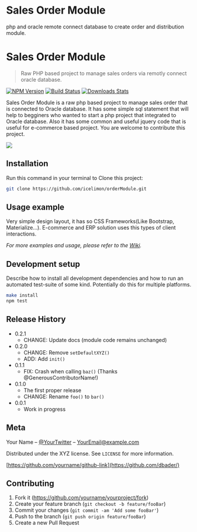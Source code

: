 # Sales Order Module
php and oracle remote connect database to create order and distribution module.

# Sales Order Module
> Raw PHP based project to manage sales orders via remotly connect oracle database. 

[![NPM Version][npm-image]][npm-url]
[![Build Status][travis-image]][travis-url]
[![Downloads Stats][npm-downloads]][npm-url]

Sales Order Module is a raw php based project to manage sales order that is connected to Oracle database. It has some simple sql statement that will help to begginers who wanted to start a php project that integrated to Oracle database. Also it has some common and useful jquery code that is useful for e-commerce based project. You are welcome to contribute this project.  

![](header.png)

## Installation

Run this command in your terminal to Clone this project:

```sh
git clone https://github.com/icelimon/orderModule.git
```


## Usage example

Very simple design layout, it has so CSS Frameworks(Like Bootstrap, Materialize...). E-commerce and ERP solution uses this types of client interactions. 


_For more examples and usage, please refer to the [Wiki][wiki]._

## Development setup

Describe how to install all development dependencies and how to run an automated test-suite of some kind. Potentially do this for multiple platforms.

```sh
make install
npm test
```

## Release History

* 0.2.1
    * CHANGE: Update docs (module code remains unchanged)
* 0.2.0
    * CHANGE: Remove `setDefaultXYZ()`
    * ADD: Add `init()`
* 0.1.1
    * FIX: Crash when calling `baz()` (Thanks @GenerousContributorName!)
* 0.1.0
    * The first proper release
    * CHANGE: Rename `foo()` to `bar()`
* 0.0.1
    * Work in progress

## Meta

Your Name – [@YourTwitter](https://twitter.com/icelimonbd) – YourEmail@example.com

Distributed under the XYZ license. See ``LICENSE`` for more information.

[https://github.com/yourname/github-link](https://github.com/dbader/)

## Contributing

1. Fork it (<https://github.com/yourname/yourproject/fork>)
2. Create your feature branch (`git checkout -b feature/fooBar`)
3. Commit your changes (`git commit -am 'Add some fooBar'`)
4. Push to the branch (`git push origin feature/fooBar`)
5. Create a new Pull Request

<!-- Markdown link & img dfn's -->
[npm-image]: https://img.shields.io/npm/v/datadog-metrics.svg?style=flat-square
[npm-url]: https://npmjs.org/package/datadog-metrics
[npm-downloads]: https://img.shields.io/npm/dm/datadog-metrics.svg?style=flat-square
[travis-image]: https://img.shields.io/travis/dbader/node-datadog-metrics/master.svg?style=flat-square
[travis-url]: https://travis-ci.org/dbader/node-datadog-metrics
[wiki]: https://github.com/yourname/yourproject/wiki